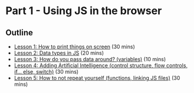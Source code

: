 # Part 1 - Using JS in the browser

## Outline

- [Lesson 1: How to print things on screen](lesson1.md) (30 mins)
- [Lesson 2: Data types in JS](lesson2.md) (20 mins)
- [Lesson 3: How do you pass data around? (variables)](lesson3.md) (10 mins)
- [Lesson 4: Adding Artificial Intelligence (control structure, flow controls, if... else, switch)](lesson4.md) (30 mins)
- [Lesson 5: How to not repeat yourself (functions, linking JS files)](lesson5.md) (30 mins)
